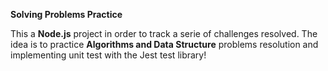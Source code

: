 **Solving Problems Practice**

This a **Node.js** project in order to track a serie of challenges resolved.
The idea is to practice **Algorithms and Data Structure** problems resolution 
and implementing unit test with the Jest test library!
